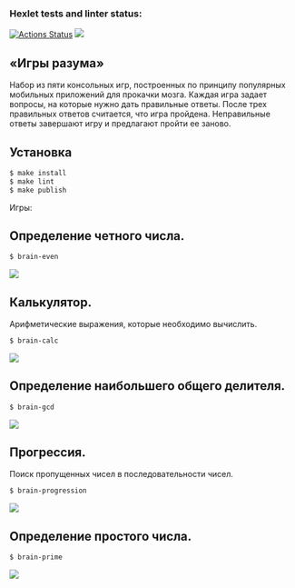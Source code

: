### Hexlet tests and linter status:

[![Actions Status](https://github.com/tanyatoday/frontend-project-lvl1/workflows/hexlet-check/badge.svg)](https://github.com/tanyatoday/frontend-project-lvl1/actions) <a href="https://codeclimate.com/github/tanyatoday/frontend-project-lvl1/maintainability"><img src="https://api.codeclimate.com/v1/badges/acfe57d743d1fd1b034f/maintainability" /></a>

## «Игры разума»

Набор из пяти консольных игр, построенных по принципу популярных мобильных приложений для прокачки мозга. Каждая игра задает вопросы, на которые нужно дать правильные ответы. После трех правильных ответов считается, что игра пройдена. Неправильные ответы завершают игру и предлагают пройти ее заново.

## Установка

```sh
$ make install
$ make lint
$ make publish
```

Игры:

## Определение четного числа.

```sh
$ brain-even
```

<a href="https://asciinema.org/a/MYN2LR0QIplmOi7ZlE57hhAk9" target="_blank"><img src="https://asciinema.org/a/MYN2LR0QIplmOi7ZlE57hhAk9.svg" /></a>

## Калькулятор.

Арифметические выражения, которые необходимо вычислить.

```sh
$ brain-calc
```

<a href="https://asciinema.org/a/8BeaGdgHIGk9lX5zjGzh6gdhj" target="_blank"><img src="https://asciinema.org/a/8BeaGdgHIGk9lX5zjGzh6gdhj.svg" /></a>

## Определение наибольшего общего делителя.

```sh
$ brain-gcd
```

<a href="https://asciinema.org/a/Zwt0meh33A5R33e3rWkTermqg" target="_blank"><img src="https://asciinema.org/a/Zwt0meh33A5R33e3rWkTermqg.svg" /></a>

## Прогрессия.

Поиск пропущенных чисел в последовательности чисел.

```sh
$ brain-progression
```

<a href="https://asciinema.org/a/gjyijN8gN0zgq7Bd633x8qwXK" target="_blank"><img src="https://asciinema.org/a/gjyijN8gN0zgq7Bd633x8qwXK.svg" /></a>

## Определение простого числа.

```sh
$ brain-prime
```

<a href="https://asciinema.org/a/KIgYAATHEGpGSgdS9paXcP1FQ" target="_blank"><img src="https://asciinema.org/a/KIgYAATHEGpGSgdS9paXcP1FQ.svg" /></a>
